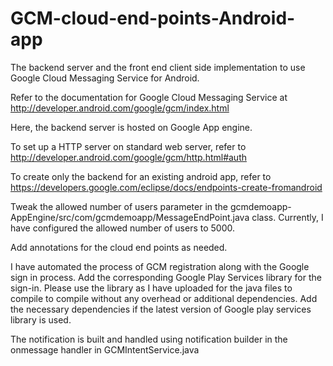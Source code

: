 GCM-cloud-end-points-Android-app
===============

The backend server and the front end client side implementation to use Google Cloud Messaging Service for Android.

Refer to the documentation for Google Cloud Messaging Service at http://developer.android.com/google/gcm/index.html

Here, the backend server is hosted on Google App engine.

To set up a HTTP server on standard web server, refer to http://developer.android.com/google/gcm/http.html#auth

To create only the backend for an existing android app, refer to https://developers.google.com/eclipse/docs/endpoints-create-fromandroid

Tweak the allowed number of users parameter in the gcmdemoapp-AppEngine/src/com/gcmdemoapp/MessageEndPoint.java class. Currently, I have configured the allowed number of users to 5000.

Add annotations for the cloud end points as needed.

I have automated the process of GCM registration along with the Google sign in process. Add the corresponding Google Play Services library for the sign-in. Please use the library as I have uploaded for the java files to compile to compile without any overhead or additional dependencies. Add the necessary dependencies if the latest version of Google play services library is used.

The notification is built and handled using notification builder in the onmessage handler in GCMIntentService.java

